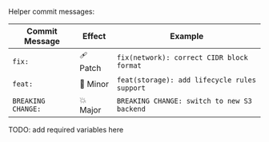 Helper commit messages:


| Commit Message                 | Effect   | Example                                      |
| ------------------------------ | -------- | -------------------------------------------- |
| `fix:`                         | 🩹 Patch | `fix(network): correct CIDR block format`    |
| `feat:`                        | 🔼 Minor | `feat(storage): add lifecycle rules support` |
| `BREAKING CHANGE:`             | 💥 Major | `BREAKING CHANGE: switch to new S3 backend`  |



TODO: add required variables here 